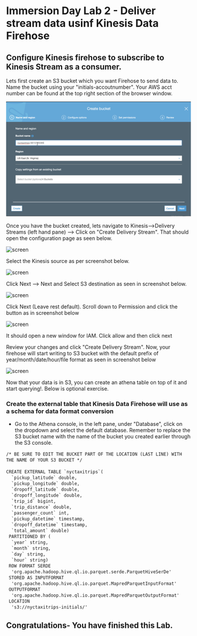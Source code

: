 # Immersion Day Lab 2 - Deliver stream data usinf Kinesis Data Firehose

## Configure Kinesis firehose to subscribe to Kinesis Stream as a consumer.

Lets first create an S3 bucket which you want Firehose to send data to. Name the bucket using your "initials-accoutnumber". Your AWS acct number can be found at the top right section of the browser window.

![screen](imgfire/Picture1.png)

Once you have the bucket created, lets navigate to Kinesis-->Delivery Streams (left hand pane) --> Click on "Create Delivery Stream". That should open the configuration page as seen below. 

![screen](ima/Picture2.png)

Select the Kinesis source as per screenshot below.

![screen](ima/Picture3.png)

Click Next --> Next and Select S3 destination as seen in screenshot below.

![screen](ima/Picture4.png)

Click Next (Leave rest default). Scroll down to Permission and click the button as in screenshot below 

![screen](ima/Picture5.png)

It should open a new window for IAM. Click allow and then click next

Review your changes and click "Create Delivery Stream". Now, your firehose will start writing to S3 bucket with the default prefix of year/month/date/hour/file format as seen in screenshot below

![screen](ima/Picture6.png)

Now that your data is in S3, you can create an athena table on top of it and start querying!. Below is optional exercise.


### Create the external table that Kinesis Data Firehose will use as a schema for data format conversion

* Go to the Athena console, in the left pane, under "Database", click on the dropdown and select the default database. Remember to replace the S3 bucket name with the name of the bucket you created earlier through the S3 console.

```
/* BE SURE TO EDIT THE BUCKET PART OF THE LOCATION (LAST LINE) WITH THE NAME OF YOUR S3 BUCKET */

CREATE EXTERNAL TABLE `nyctaxitrips`(
  `pickup_latitude` double, 
  `pickup_longitude` double, 
  `dropoff_latitude` double, 
  `dropoff_longitude` double, 
  `trip_id` bigint, 
  `trip_distance` double, 
  `passenger_count` int, 
  `pickup_datetime` timestamp, 
  `dropoff_datetime` timestamp, 
  `total_amount` double)
 PARTITIONED BY ( 
  `year` string, 
  `month` string, 
  `day` string, 
  `hour` string)
 ROW FORMAT SERDE 
  'org.apache.hadoop.hive.ql.io.parquet.serde.ParquetHiveSerDe' 
 STORED AS INPUTFORMAT 
  'org.apache.hadoop.hive.ql.io.parquet.MapredParquetInputFormat' 
 OUTPUTFORMAT 
  'org.apache.hadoop.hive.ql.io.parquet.MapredParquetOutputFormat'
 LOCATION
  's3://nyctaxitrips-initials/'

```

## Congratulations- You have finished this Lab.


